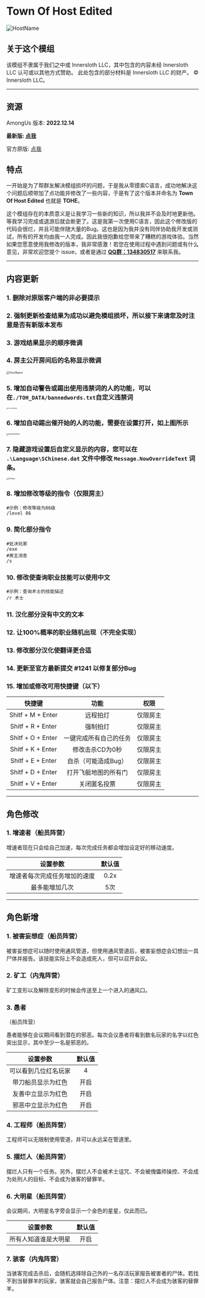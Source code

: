 # Town Of Host Edited

<img src="Images/Cover.webp" alt="HostName"  />

## 关于这个模组

该模组不隶属于我们之中或 Innersloth LLC，其中包含的内容未经 Innersloth LLC 认可或以其他方式赞助。 此处包含的部分材料是 Innersloth LLC 的财产。 © Innersloth LLC。

---

## 资源

AmongUs 版本: **2022.12.14**

**最新版: [点我](https://github.com/KARPED1EM/TownOfHostEdited/releases/latest)**

官方原版: [点我](https://github.com/tukasa0001/TownOfHost/releases)

## 特点

一开始是为了帮群友解决模组损坏的问题，于是我从零摸索C语言，成功地解决这个问题后顺带加了点功能并修改了一些内容，于是有了这个版本并命名为 **Town Of Host Edited** 也就是 **TOHE**。

这个模组存在的本质意义是让我学习一些新的知识，所以我并不会及时地更新他。等我学习完成或退游后就会断更了。这是我第一次使用C语言，因此这个修改版的代码会很烂，并且可能伴随大量的Bug。这也是因为我并没有同伴协助我开发或测试，所有的开发均由我一人完成。因此我很抱歉给您带来了糟糕的游戏体验。当然如果您愿意使用我修改的版本，我非常感激！若您在使用过程中遇到问题或有什么意见，非常欢迎您提个 issue，或者是通过 **[QQ群：134830517](https://jq.qq.com/?_wv=1027&k=CBkjGf2Y)** 来联系我。

---

## 内容更新

### 1. 删除对原版客户端的非必要提示

### 2. 强制更新检查结果为成功以避免模组损坏，所以接下来请您及时注意是否有新版本发布

### 3. 游戏结果显示的顺序微调

### 4. 房主公开房间后的名称显示微调

   <img src="Images/HostName.webp" alt="HostName" style="zoom: 50%;" />

### 5. 增加自动警告或踢出使用违禁词的人的功能，可以在`./TOH_DATA/bannedwords.txt`自定义违禁词

   <img src="Images/AutoKickMenu.webp" alt="AutoKickMenu" style="zoom: 25%;" />

### 6. 增加自动踢出催开始的人的功能，需要在设置打开，如上图所示

   <img src="Images/AutoKickStart.webp" alt="AutoKickStart" style="zoom:33%;" />

### 7. 隐藏游戏设置后自定义显示的内容，您可以在 `.\Language\SChinese.dat` 文件中修改 `Message.NowOverrideText` 词条。

   <img src="Images/DIYNow.webp" alt="DIYNow" style="zoom:33%;" />

### 8. 增加修改等级的指令（仅限房主）

```聊天指令
#示例：修改等级为86级
/level 86
```

### 9. 简化部分指令

```聊天指令
#处决玩家
/exe
#房主消息
/s
```

### 10. 修改使查询职业技能可以使用中文

```聊天指令
#示例：查询术士的技能描述
/r 术士
```

### 11. 汉化部分没有中文的文本

### 12. 让100%概率的职业随机出现（不完全实现）

### 13. 修改部分汉化使翻译更合适

### 14. 更新至官方最新提交 #1241 以修复部分Bug

### 15. 增加或修改可用快捷键（以下）

|      快捷键       |          功能          |   权限   |
| :---------------: | :--------------------: | :------: |
| Shitf + M + Enter |        远程拍灯        | 仅限房主 |
| Shitf + R + Enter |        强制拍灯        | 仅限房主 |
| Shitf + O + Enter | 一键完成所有自己的任务 | 仅限房主 |
| Shitf + K + Enter |    修改击杀CD为0秒     | 仅限房主 |
| Shitf + E + Enter |  自杀（可能造成Bug）   | 仅限房主 |
| Shitf + D + Enter |  打开飞艇地图的所有门  | 仅限房主 |
| Shitf + V + Enter |      关闭匿名投票      | 仅限房主 |

---

## 角色修改

### 1. 增速者（船员阵营）

增速者现在只会给自己加速，每次完成任务都会增加设定好的移动速度。

|           设置参数           | 默认值 |
| :--------------------------: | :----: |
| 增速者每次完成任务增加的速度 |  0.2x  |
|        最多能增加几次        |  5次   |

---

## 角色新增

### 1. 被害妄想症（船员阵营）

被害妄想症可以随时使用通风管道，但使用通风管道后，被害妄想症会幻想出一具尸体并报告。该技能实际上不会造成死人，但可以召开会议。

### 2. 矿工（内鬼阵营）

矿工变形以及解除变形的时候会传送至上一个进入的通风口。

### 3. 愚者
（船员阵营）

愚者能够在会议期间看到潜在的邪恶。每次会议愚者将看到数名玩家的名字以红色突出显示，其中至少一名是邪恶的。

|       设置参数       | 默认值 |
| :------------------: | :----: |
| 可以看到几位红名玩家 |   4    |
|  带刀船员显示为红色  |  开启  |
|  友善中立显示为红色  |  开启  |
|  邪恶中立显示为红色  |  开启  |

### 4. 工程师（船员阵营）

工程师可以无限制使用管道，并可以永远呆在管道里。

### 5. 摆烂人（船员阵营）

摆烂人只有一个任务。另外，摆烂人不会被术士诅咒、不会被傀儡师操控、不会成为处刑人的目标、不会成为骇客的替罪羊。

### 6. 大明星（船员阵营）

会议期间，大明星名字旁会显示一个金色的星星，仅此而已。

|       设置参数       | 默认值 |
| :------------------: | :----: |
| 所有人知道谁是大明星 |  开启  |

### 7. 骇客（内鬼阵营）

当骇客完成击杀后，会随机选择除自己外的一名存活玩家报告被害者的尸体。若找不到当替罪羊的玩家，骇客就会自己报告尸体。注意：摆烂人不会成为骇客的替罪羊。